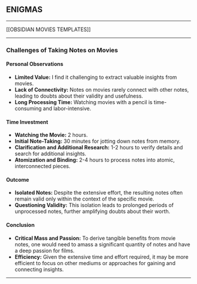 



## ENIGMAS
----


[[OBSIDIAN MOVIES TEMPLATES]]


------

### Challenges of Taking Notes on Movies

#### Personal Observations

- **Limited Value:** I find it challenging to extract valuable insights from movies.
- **Lack of Connectivity:** Notes on movies rarely connect with other notes, leading to doubts about their validity and usefulness.
- **Long Processing Time:** Watching movies with a pencil is time-consuming and labor-intensive.

#### Time Investment

- **Watching the Movie:** 2 hours.
- **Initial Note-Taking:** 30 minutes for jotting down notes from memory.
- **Clarification and Additional Research:** 1-2 hours to verify details and search for additional insights.
- **Atomization and Binding:** 2-4 hours to process notes into atomic, interconnected pieces.

#### Outcome

- **Isolated Notes:** Despite the extensive effort, the resulting notes often remain valid only within the context of the specific movie.
- **Questioning Validity:** This isolation leads to prolonged periods of unprocessed notes, further amplifying doubts about their worth.

#### Conclusion

- **Critical Mass and Passion:** To derive tangible benefits from movie notes, one would need to amass a significant quantity of notes and have a deep passion for films.
- **Efficiency:** Given the extensive time and effort required, it may be more efficient to focus on other mediums or approaches for gaining and connecting insights.




------
